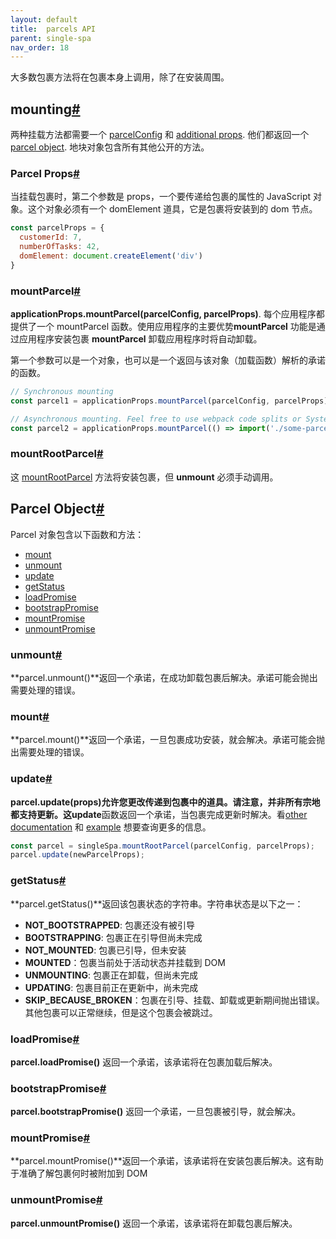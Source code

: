 ```yaml
---
layout: default
title:  parcels API
parent: single-spa
nav_order: 18
---
```



大多数包裹方法将在包裹本身上调用，除了在安装周围。

## mounting[#](https://single-spa.js.org/docs/parcels-api/#mounting)

两种挂载方法都需要一个 [parcelConfig](https://single-spa.js.org/docs/parcels-overview#parcel-configuration) 和 [additional props](https://single-spa.js.org/docs/parcels-api#parcel-props). 他们都返回一个[parcel object](https://single-spa.js.org/docs/parcels-api#parcel-object). 地块对象包含所有其他公开的方法。

### Parcel Props[#](https://single-spa.js.org/docs/parcels-api/#parcel-props)

当挂载包裹时，第二个参数是 props，一个要传递给包裹的属性的 JavaScript 对象。这个对象必须有一个 domElement 道具，它是包裹将安装到的 dom 节点。

```javascript
const parcelProps = {
  customerId: 7,
  numberOfTasks: 42,
  domElement: document.createElement('div')
}
```

### mountParcel[#](https://single-spa.js.org/docs/parcels-api/#mountparcel)

**applicationProps.mountParcel(parcelConfig, parcelProps)**. 每个应用程序都提供了一个 mountParcel 函数。使用应用程序的主要优势**mountParcel** 功能是通过应用程序安装包裹 **mountParcel** 卸载应用程序时将自动卸载。

第一个参数可以是一个对象，也可以是一个返回与该对象（加载函数）解析的承诺的函数。

```javascript
// Synchronous mounting
const parcel1 = applicationProps.mountParcel(parcelConfig, parcelProps);

// Asynchronous mounting. Feel free to use webpack code splits or SystemJS dynamic loading
const parcel2 = applicationProps.mountParcel(() => import('./some-parcel'), parcelProps);
```

### mountRootParcel[#](https://single-spa.js.org/docs/parcels-api/#mountrootparcel)

这 [mountRootParcel](https://single-spa.js.org/docs/api#mountrootparcel) 方法将安装包裹，但 **unmount** 必须手动调用。

## Parcel Object[#](https://single-spa.js.org/docs/parcels-api/#parcel-object)

Parcel 对象包含以下函数和方法：

- [mount](https://single-spa.js.org/docs/parcels-api#mount)
- [unmount](https://single-spa.js.org/docs/parcels-api#unmount)
- [update](https://single-spa.js.org/docs/parcels-api#update)
- [getStatus](https://single-spa.js.org/docs/parcels-api#getstatus)
- [loadPromise](https://single-spa.js.org/docs/parcels-api#loadpromise)
- [bootstrapPromise](https://single-spa.js.org/docs/parcels-api#bootstrappromise)
- [mountPromise](https://single-spa.js.org/docs/parcels-api#mountpromise)
- [unmountPromise](https://single-spa.js.org/docs/parcels-api#unmountpromise)

### unmount[#](https://single-spa.js.org/docs/parcels-api/#unmount)

**parcel.unmount()**返回一个承诺，在成功卸载包裹后解决。承诺可能会抛出需要处理的错误。

### mount[#](https://single-spa.js.org/docs/parcels-api/#mount)

**parcel.mount()**返回一个承诺，一旦包裹成功安装，就会解决。承诺可能会抛出需要处理的错误。

### update[#](https://single-spa.js.org/docs/parcels-api/#update)

**parcel.update(props)**允许您更改传递到包裹中的道具。请注意，并非所有宗地都支持更新。这**update**函数返回一个承诺，当包裹完成更新时解决。看[other documentation](https://single-spa.js.org/docs/parcels-api/parcels-overview.html#update-optional) 和 [example](https://single-spa.js.org/docs/parcels-overview.html#quick-example) 想要查询更多的信息。

```javascript
const parcel = singleSpa.mountRootParcel(parcelConfig, parcelProps);
parcel.update(newParcelProps);
```

### getStatus[#](https://single-spa.js.org/docs/parcels-api/#getstatus)

**parcel.getStatus()**返回该包裹状态的字符串。字符串状态是以下之一：

- **NOT_BOOTSTRAPPED**: 包裹还没有被引导
- **BOOTSTRAPPING**: 包裹正在引导但尚未完成
- **NOT_MOUNTED**: 包裹已引导，但未安装
- **MOUNTED**：包裹当前处于活动状态并挂载到 DOM
- **UNMOUNTING**: 包裹正在卸载，但尚未完成
- **UPDATING**: 包裹目前正在更新中，尚未完成
- **SKIP_BECAUSE_BROKEN**：包裹在引导、挂载、卸载或更新期间抛出错误。其他包裹可以正常继续，但是这个包裹会被跳过。

### loadPromise[#](https://single-spa.js.org/docs/parcels-api/#loadpromise)

**parcel.loadPromise()** 返回一个承诺，该承诺将在包裹加载后解决。

### bootstrapPromise[#](https://single-spa.js.org/docs/parcels-api/#bootstrappromise)

**parcel.bootstrapPromise()** 返回一个承诺，一旦包裹被引导，就会解决。

### mountPromise[#](https://single-spa.js.org/docs/parcels-api/#mountpromise)

**parcel.mountPromise()**返回一个承诺，该承诺将在安装包裹后解决。这有助于准确了解包裹何时被附加到 DOM

### unmountPromise[#](https://single-spa.js.org/docs/parcels-api/#unmountpromise)

**parcel.unmountPromise()** 返回一个承诺，该承诺将在卸载包裹后解决。
